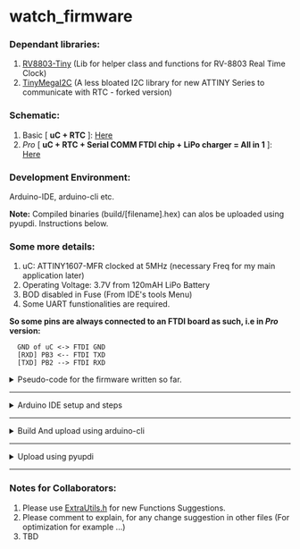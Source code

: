 # watch_firmware

### Dependant libraries:
1. [RV8803-Tiny](https://github.com/dattasaurabh82/RV8803Tiny) (Lib for helper class and functions for RV-8803 Real Time Clock)
2. [TinyMegaI2C](https://github.com/dattasaurabh82/TinyMegaI2C) (A less bloated I2C library for new ATTINY Series to communicate with RTC - forked version)

### Schematic:
1. Basic [ **uC + RTC** ]: [Here](https://github.com/dattasaurabh82/clock_firmware_production/files/7063914/uC_RTC_basic_schematic.pdf)
2. _Pro_ [ **uC + RTC + Serial COMM FTDI chip + LiPo charger = All in 1** ]: [Here](https://github.com/dattasaurabh82/clock_firmware_production/files/7063918/uC_RTC_FTDI_LIPO_pro_schematic.pdf)

### Development Environment:
Arduino-IDE, arduino-cli etc.

__Note:__ Compiled binaries (build/[filename].hex) can alos be uploaded using pyupdi. Instructions below. 

### Some more details:
1. uC: ATTINY1607-MFR clocked at 5MHz (necessary Freq for my main application later)
2. Operating Voltage: 3.7V from 120mAH LiPo Battery
3. BOD disabled in Fuse (From IDE's tools Menu)
4. Some UART funstionalities are required.

__So some pins are always connected to an FTDI board as such, i.e in _Pro_ version:__
```
  GND of uC <-> FTDI GND
  [RXD] PB3 <-- FTDI TXD
  [TXD] PB2 --> FTDI RXD
```

<details><summary>Pseudo-code for the firmware written so far.</summary>

<p>

```
SETUP:
	Disable serial related HW pins and registers
	Disable i2C realted Pins and registers

	Setup pins to OUTPUT for the seven segment displays. (Using PORT manipulation)
	Setup pin for the button as INPUT_PULLUP (Using PORT manipulation) 
	
	Set all other unused pins as INPUT_PULLUP. 

	start timers (we are going to avoid delay() ofc)

	Setup sleep and power-down mode for ATTINY1607
	

LOOP:
	if button is pressed:
		interrupt is triggered -> uC wakes up:
			
			1. Begin Serial

			2. Set up RTC (built in i2c in libray)
			    while RTC is not available, block. 
			
			3. Measure battery volate
                           if somewhat low but still safe volatge to operate:
                               Show low voltage warning [for 1 sec] (as reminder to charge)
			       Then show time
                           else if voltage is very low for the batteries health:
			       Show a dor as "Non-Operational" indicator (Warning : charge now)
			   else:
                               Quarries the RV-8803 RTC to get latest time.
                               if RTC doesn’t responds:
                                   it shows an error signal in seven segment display.
                               else: 
                                   The uC then gets the time and shows the it on display. [for 5 sec]
	
 			MeanWhile, in parallel, if a serial string is received:
 			    Parse info:
 			        if in right format:
 			            Set time on RTC accordingly (if RTC is available).
			
		after the 5-SECONDS
                  Flush serial
                  Kill Serial
                  Put RX line to output and LOW
                  Disable i2c pins (set them to LOW)
                  turn off all the LED pins from seven segments
      Go to power down sleep mode	
```

</p>

</details>

---

<details><summary>  Arduino IDE setup and steps </summary>
<p>

Install the above mentioned "Dependent libraries", using Ardunio IDE's built in Library Manager. 

Once Installed, open the sketch and set the below settings from the __Tools__ menu. 

__Options:__
```
chip=1607
clock=5internal
bodvoltage=1v8
bodmode=disabled
eesave=enable
millis=enabled
resetpin=UPDI
startuptime=0
wiremode=mors
printf=minimal
attach=allenabled
```

And then simply click __compile__. 

To upload select a suitable programmer from the list. My setup uses the programmer:
``` 
SerialUPDI - 230400 baud, 2.7V+ (Mac/Linux: usually CH340 only, Win: most adapters)), select your port or upload (ofc don't forget to select the port)
```
</p>
</details>

---

<details><summary>  Build And upload using arduino-cli </summary>
<p>
[Please read here](https://github.com/SpenceKonde/megaTinyCore/blob/master/megaavr/extras/Arduino-cli.md)
</p>
</details>


---

<details><summary> Upload using pyupdi </summary>
<p>

Make sure that the binaries are compiled, either using arduino-cli, like from the previous step. 

Enter the build directory where the .hex file is. 

Issue the following command: 

</p>
</details>

---


### Notes for Collaborators:
1. Please use [ExtraUtils.h](https://github.com/dattasaurabh82/clock_firmware_production/blob/old/ExtraUtils.h) for new Functions Suggestions.
2. Please comment to explain, for any change suggestion in other files (For optimization for example ...)
3. TBD
